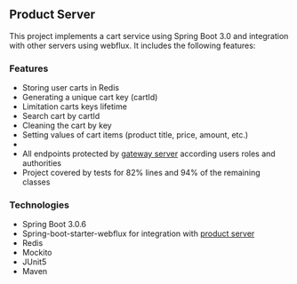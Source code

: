 ## Product Server

This project implements a cart service using Spring Boot 3.0 and integration with other servers using webflux.  It includes the following features:

### Features
* Storing user carts in Redis  
* Generating a unique cart key (cartId)
* Limitation carts keys lifetime
* Search cart by cartId
* Cleaning the cart by key
* Setting values of cart items  (product title, price, amount, etc.)
* 
* All endpoints protected by <a href="">gateway server</a> according users roles and authorities
* Project covered by tests for 82% lines and 94% of the remaining classes

### Technologies
* Spring Boot 3.0.6
* Spring-boot-starter-webflux for integration with <a href="https://github.com/zaripov-ildar/iStore_product_service">product server</a>
* Redis
* Mockito
* JUnit5
* Maven
